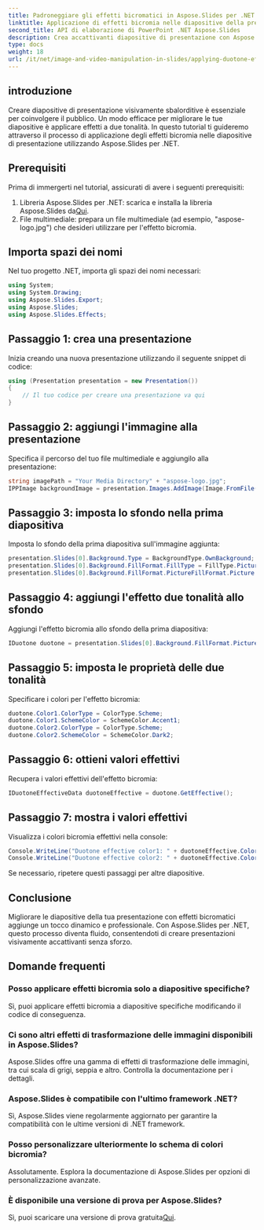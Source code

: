 ```yaml
---
title: Padroneggiare gli effetti bicromatici in Aspose.Slides per .NET
linktitle: Applicazione di effetti bicromia nelle diapositive della presentazione con Aspose.Slides
second_title: API di elaborazione di PowerPoint .NET Aspose.Slides
description: Crea accattivanti diapositive di presentazione con Aspose.Slides per .NET. Impara ad applicare gli effetti bicromia passo dopo passo. Migliora le tue presentazioni ora!
type: docs
weight: 18
url: /it/net/image-and-video-manipulation-in-slides/applying-duotone-effects/
---
```

## introduzione
Creare diapositive di presentazione visivamente sbalorditive è essenziale per coinvolgere il pubblico. Un modo efficace per migliorare le tue diapositive è applicare effetti a due tonalità. In questo tutorial ti guideremo attraverso il processo di applicazione degli effetti bicromia nelle diapositive di presentazione utilizzando Aspose.Slides per .NET.
## Prerequisiti
Prima di immergerti nel tutorial, assicurati di avere i seguenti prerequisiti:
1.  Libreria Aspose.Slides per .NET: scarica e installa la libreria Aspose.Slides da[Qui](https://releases.aspose.com/slides/net/).
2. File multimediale: prepara un file multimediale (ad esempio, "aspose-logo.jpg") che desideri utilizzare per l'effetto bicromia.
## Importa spazi dei nomi
Nel tuo progetto .NET, importa gli spazi dei nomi necessari:
```csharp
using System;
using System.Drawing;
using Aspose.Slides.Export;
using Aspose.Slides;
using Aspose.Slides.Effects;
```
## Passaggio 1: crea una presentazione
Inizia creando una nuova presentazione utilizzando il seguente snippet di codice:
```csharp
using (Presentation presentation = new Presentation())
{
    // Il tuo codice per creare una presentazione va qui
}
```
## Passaggio 2: aggiungi l'immagine alla presentazione
Specifica il percorso del tuo file multimediale e aggiungilo alla presentazione:
```csharp
string imagePath = "Your Media Directory" + "aspose-logo.jpg";
IPPImage backgroundImage = presentation.Images.AddImage(Image.FromFile(imagePath));
```
## Passaggio 3: imposta lo sfondo nella prima diapositiva
Imposta lo sfondo della prima diapositiva sull'immagine aggiunta:
```csharp
presentation.Slides[0].Background.Type = BackgroundType.OwnBackground;
presentation.Slides[0].Background.FillFormat.FillType = FillType.Picture;
presentation.Slides[0].Background.FillFormat.PictureFillFormat.Picture.Image = backgroundImage;
```
## Passaggio 4: aggiungi l'effetto due tonalità allo sfondo
Aggiungi l'effetto bicromia allo sfondo della prima diapositiva:
```csharp
IDuotone duotone = presentation.Slides[0].Background.FillFormat.PictureFillFormat.Picture.ImageTransform.AddDuotoneEffect();
```
## Passaggio 5: imposta le proprietà delle due tonalità
Specificare i colori per l'effetto bicromia:
```csharp
duotone.Color1.ColorType = ColorType.Scheme;
duotone.Color1.SchemeColor = SchemeColor.Accent1;
duotone.Color2.ColorType = ColorType.Scheme;
duotone.Color2.SchemeColor = SchemeColor.Dark2;
```
## Passaggio 6: ottieni valori effettivi
Recupera i valori effettivi dell'effetto bicromia:
```csharp
IDuotoneEffectiveData duotoneEffective = duotone.GetEffective();
```
## Passaggio 7: mostra i valori effettivi
Visualizza i colori bicromia effettivi nella console:
```csharp
Console.WriteLine("Duotone effective color1: " + duotoneEffective.Color1);
Console.WriteLine("Duotone effective color2: " + duotoneEffective.Color2);
```
Se necessario, ripetere questi passaggi per altre diapositive.
## Conclusione
Migliorare le diapositive della tua presentazione con effetti bicromatici aggiunge un tocco dinamico e professionale. Con Aspose.Slides per .NET, questo processo diventa fluido, consentendoti di creare presentazioni visivamente accattivanti senza sforzo.
## Domande frequenti
### Posso applicare effetti bicromia solo a diapositive specifiche?
Sì, puoi applicare effetti bicromia a diapositive specifiche modificando il codice di conseguenza.
### Ci sono altri effetti di trasformazione delle immagini disponibili in Aspose.Slides?
Aspose.Slides offre una gamma di effetti di trasformazione delle immagini, tra cui scala di grigi, seppia e altro. Controlla la documentazione per i dettagli.
### Aspose.Slides è compatibile con l'ultimo framework .NET?
Sì, Aspose.Slides viene regolarmente aggiornato per garantire la compatibilità con le ultime versioni di .NET framework.
### Posso personalizzare ulteriormente lo schema di colori bicromia?
Assolutamente. Esplora la documentazione di Aspose.Slides per opzioni di personalizzazione avanzate.
### È disponibile una versione di prova per Aspose.Slides?
 Sì, puoi scaricare una versione di prova gratuita[Qui](https://releases.aspose.com/).